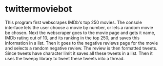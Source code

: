 # twittermoviebot
This program first webscrapes IMDb's top 250 movies. The console interface lets the user choose a movie by number, or lets a random movie be chosen.
Next the webscraper goes to the movie page and gets it name, IMDb rating out of 10, and its ranking in the top 250, and saves this information in a list.
Then it goes to the negative reviews page for the movie and selects a random negative review.
The review is then formatted tweets. Since tweets have character limit it saves all these tweets in a list. 
Then it uses the tweepy library to tweet these tweets into a thread.
